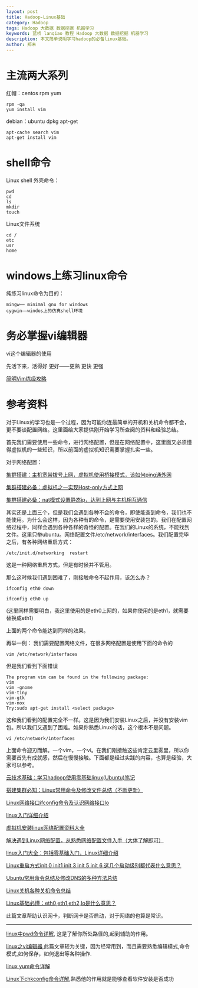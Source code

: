 ```yaml
---
layout: post
title: Hadoop-Linux基础
category: Hadoop
tags: Hadoop 大数据 数据挖掘 机器学习
keywords: 蓝桥 lanqiao 教程 Hadoop 大数据 数据挖掘 机器学习
description: 本文简单说明学习hadoop的必备linux基础。
author: 郑未
---
```


# 主流两大系列

红帽：centos  rpm yum

    rpm -qa
    yum install vim

debian：ubuntu dpkg apt-get

    apt-cache search vim
    apt-get install vim

# shell命令

Linux shell 外壳命令：

    pwd
    cd
    ls
    mkdir
    touch

Linux文件系统

    cd /
    etc
    usr
    home

# windows上练习linux命令

纯练习linux命令为目的：

    mingw—— minimal gnu for windows
    cygwin——windos上的仿真shell环境

# 务必掌握vi编辑器

vi这个编辑器的使用

  先活下来，活得好
  更好——更熟
  更快
  更强

  [简明Vim练级攻略](http://kimi.it/487.html)

# 参考资料

对于Linux的学习也是一个过程，因为可能你连最简单的开机和关机命令都不会，更不要谈配置网络。这里面给大家提供刚开始学习所查阅的资料和经验总结。

首先我们需要使用一些命令，进行网络配置，但是在网络配置中，这里面又必须懂得虚拟机的一些知识，所以前面的虚拟机知识需要掌握扎实一些。

对于网络配置：

[集群搭建：主机宽带拨号上网，虚拟机使用桥接模式，该如何ping通外网](http://www.aboutyun.com/blog-61-15.html)


[集群搭建必备：虚拟机之一实现Host-only方式上网](http://www.aboutyun.com/thread-6743-1-1.html)

[集群搭建必备：nat模式设置静态ip，达到上网与主机相互通信](http://www.aboutyun.com/thread-6716-1-1.html)


其实还是上面三个，但是我们会遇到各种不会的命令，即使能查到命令，我们也不能使用。为什么会这样，因为各种有的命令，是需要使用安装包的。我们在配置网络过程中，同样会遇到各种各样的奇怪的配置。在我们的Linux的系统，不能找到文件。这里只举ubuntu。网络配置文件/etc/network/interfaces。我们配置完毕之后，有各种网络重启方式：

    /etc/init.d/networking  restart


这是一种网络重启方式，但是有时候并不管用。

那么这时候我们遇到困难了，刚接触命令不起作用，该怎么办？

    ifconfig eth0 down

    ifconfig eth0 up

(这里同样需要明白，我这里使用的是eth0上网的，如果你使用的是eth1，就需要替换成eth1)

上面的两个命令能达到同样的效果。

再举一例：
我们需要配置网络文件，在很多网络配置是使用下面的命令的

    vim /etc/network/interfaces


但是我们看到下面错误

    The program vim can be found in the following package:
    vim
    vim -gnome
    vim-tiny
    vim-gtk
    vim-nox
    Try:sudo apt-get install <select package>

这和我们看到的配置完全不一样。这是因为我们安装Linux之后，并没有安装vim包。所以我们又遇到了困难。如果你熟悉Linux的话，这个根本不是问题。

    vi /etc/network/interfaces

上面命令迎刃而解。一个vim，一个vi。在我们刚接触这些肯定云里雾里，所以你需要首先有成就感，然后在慢慢接触。下面都是经过实践的内容，也算是经验，大家可以参考。

[云技术基础：学习hadoop使用零基础linux(Ubuntu)笔记](http://www.aboutyun.com/thread-6683-1-1.html)

[搭建集群必知：Linux常用命令及修改文件总结（不断更新）](http://www.aboutyun.com/thread-6735-1-1.html)    

[Linux网络接口ifconfig命令及认识网络接口lo](http://www.aboutyun.com/thread-6434-1-1.html)

[linux入门详细介绍](http://www.aboutyun.com/thread-6276-1-2.html)


[虚拟机安装linux网络配置资料大全](http://www.aboutyun.com/thread-6435-1-1.html)


[解决遇到Linux网络配置，从熟悉网络配置文件入手（大体了解即可）](http://www.aboutyun.com/thread-6399-1-2.html)


[linux入门大全：包括零基础入门，Linux详细介绍](http://www.aboutyun.com/thread-6274-1-1.html)


[Linux重启方式init 0 init1 init 3 init 5 init 6 这几个启动级别都代表什么意思？](http://www.aboutyun.com/thread-6336-1-2.html)

[Ubuntu常用命令总结及修改DNS的多种方法总结](http://www.aboutyun.com/thread-6576-1-1.html)

[Linux关机各种关机命令总结](http://www.aboutyun.com/thread-6577-1-1.html)


[Linux基础必懂：eth0,eth1,eth2,lo是什么意思？](http://www.aboutyun.com/thread-6372-1-2.html)

此篇文章帮助认识网卡，判断网卡是否启动，对于网络的也算是常识。

------------------------------------------------------------------


[linux中pwd命令详解](http://www.aboutyun.com/thread-6361-1-2.html),
这是了解你所处路径的,起到辅助的作用。


[linux之vi编辑器](http://www.aboutyun.com/thread-6450-1-1.html),此篇文章较为关键，因为经常用到，而且需要熟悉编辑模式,命令模式,如何保存，如何退出等各种操作.


[linux yum命令详解](http://www.aboutyun.com/thread-6574-1-1.html)


[Linux下chkconfig命令详解](http://www.aboutyun.com/thread-6575-1-1.html),熟悉他的作用就是能够查看软件安装是否成功
